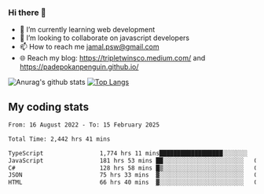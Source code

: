 ### Hi there 👋

<!--
**padepokanpenguin/padepokanpenguin** is a ✨ _special_ ✨ repository because its `README.md` (this file) appears on your GitHub profile.
-->

- 🌱 I’m currently learning  web development
- 👯 I’m looking to collaborate on javascript developers
- 📫 How to reach me jamal.psw@gmail.com
- 🌐 Reach my blog:
   https://tripletwinsco.medium.com/ and
   https://padepokanpenguin.github.io/

![Anurag's github stats](https://github-readme-stats.vercel.app/api?username=padepokanpenguin&count_private=true&disable_animations=false&show_icons=true&theme=default)
[![Top Langs](https://github-readme-stats.vercel.app/api/top-langs/?username=padepokanpenguin&theme=default&layout=compact)](https://github.com/padepokanpenguin)

## My coding stats

<!--START_SECTION:waka-->

```txt
From: 16 August 2022 - To: 15 February 2025

Total Time: 2,442 hrs 41 mins

TypeScript                1,774 hrs 11 mins██████████████████░░░░░░░   72.63 %
JavaScript                181 hrs 53 mins ██░░░░░░░░░░░░░░░░░░░░░░░   07.45 %
C#                        128 hrs 58 mins █▒░░░░░░░░░░░░░░░░░░░░░░░   05.28 %
JSON                      75 hrs 33 mins  ▓░░░░░░░░░░░░░░░░░░░░░░░░   03.09 %
HTML                      66 hrs 40 mins  ▓░░░░░░░░░░░░░░░░░░░░░░░░   02.73 %
```

<!--END_SECTION:waka-->


